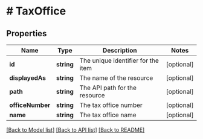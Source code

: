 # # TaxOffice

## Properties

Name | Type | Description | Notes
------------ | ------------- | ------------- | -------------
**id** | **string** | The unique identifier for the item | [optional]
**displayedAs** | **string** | The name of the resource | [optional]
**path** | **string** | The API path for the resource | [optional]
**officeNumber** | **string** | The tax office number | [optional]
**name** | **string** | The tax office name | [optional]

[[Back to Model list]](../../README.md#models) [[Back to API list]](../../README.md#endpoints) [[Back to README]](../../README.md)

